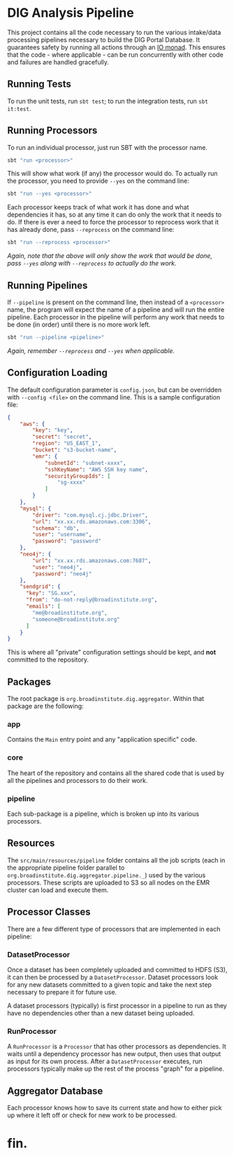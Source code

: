 # DIG Analysis Pipeline

This project contains all the code necessary to run the various intake/data processing pipelines necessary to build the DIG Portal Database. It guarantees safety by running all actions through an [IO monad][io]. This ensures that the code - where applicable - can be run concurrently with other code and failures are handled gracefully.

## Running Tests

To run the unit tests, run `sbt test`; to run the integration tests, run `sbt it:test`.

## Running Processors

To run an individual processor, just run SBT with the processor name.

```bash
sbt "run <processor>"
```

This will show what work (if any) the processor would do. To actually run the processor, you need to provide `--yes` on the command line:

```bash
sbt "run --yes <processor>"
```

Each processor keeps track of what work it has done and what dependencies it has, so at any time it can do only the work that it needs to do. If there is ever a need to force the processor to reprocess work that it has already done, pass `--reprocess` on the command line:

```bash
sbt "run --reprocess <processor>"
```

_Again, note that the above will only show the work that would be done, pass `--yes` along with `--reprocess` to actually do the work._

## Running Pipelines

If `--pipeline` is present on the command line, then instead of a `<processor>` name, the program will expect the name of a pipeline and will run the entire pipeline. Each processor in the pipeline will perform any work that needs to be done (in order) until there is no more work left.

```bash
sbt "run --pipeline <pipeline>"
```

_Again, remember `--reprocess` and `--yes` when applicable._

## Configuration Loading

The default configuration parameter is `config.json`, but can be overridden with `--config <file>` on the command line. This is a sample configuration file:

```json
{
    "aws": {
        "key": "key",
        "secret": "secret",
        "region": "US_EAST_1",
        "bucket": "s3-bucket-name",
        "emr": {
            "subnetId": "subnet-xxxx",
            "sshKeyName": "AWS SSH key name",
            "securityGroupIds": [
                "sg-xxxx"
            ]
        }
    },
    "mysql": {
        "driver": "com.mysql.cj.jdbc.Driver",
        "url": "xx.xx.rds.amazonaws.com:3306",
        "schema": "db",
        "user": "username",
        "password": "password"
    },
    "neo4j": {
        "url": "xx.xx.rds.amazonaws.com:7687",
        "user": "neo4j",
        "password": "neo4j"
    },
    "sendgrid": {
      "key": "SG.xxx",
      "from": "do-not-reply@broadinstitute.org",
      "emails": [
        "me@broadinstitute.org",
        "someone@broadinstitute.org"
      ]
    }
}
```

This is where all "private" configuration settings should be kept, and **not** committed to the repository.

## Packages

The root package is `org.broadinstitute.dig.aggregator`. Within that package are the following:

### app

Contains the `Main` entry point and any "application specific" code.

### core

The heart of the repository and contains all the shared code that is used by all the pipelines and processors to do their work.

### pipeline

Each sub-package is a pipeline, which is broken up into its various processors.

## Resources

The `src/main/resources/pipeline` folder contains all the job scripts (each in the appropriate pipeline folder parallel to `org.broadinstitute.dig.aggregator.pipeline._`) used by the various processors. These scripts are uploaded to S3 so all nodes on the EMR cluster can load and execute them.

## Processor Classes

There are a few different type of processors that are implemented in each pipeline:

### DatasetProcessor

Once a dataset has been completely uploaded and committed to HDFS (S3), it can then be processed by a `DatasetProcessor`. Dataset processors look for any new datasets committed to a given topic and take the next step necessary to prepare it for future use. 

A dataset processors (typically) is first processor in a pipeline to run as they have no dependencies other than a new dataset being uploaded.

### RunProcessor

A `RunProcessor` is a `Processor` that has other processors as dependencies. It waits until a dependency processor has new output, then uses that output as input for its own process. After a `DatasetProcessor` executes, run processors typically make up the rest of the process "graph" for a pipeline.

## Aggregator Database

Each processor knows how to save its current state and how to either pick up where it left off or check for new work to be processed.

# fin.

[scala]: https://scala-lang.org/
[io]: https://typelevel.org/cats-effect/datatypes/io.html
[aws]: https://aws.amazon.com/
[kafka]: https://kafka.apache.org/
[hadoop]: https://hadoop.apache.org/
[crud]: https://en.wikipedia.org/wiki/Create,_read,_update_and_delete
[mr]: https://hadoop.apache.org/docs/r1.2.1/mapred_tutorial.html
[s3]: https://aws.amazon.com/s3/
[emr]: https://aws.amazon.com/emr/
[mysql]: https://www.mysql.com/
[doobie]: https://tpolecat.github.io/doobie/
[spark]: http://spark.apache.org/
[pig]: http://pig.apache.org/
[mr]: https://hadoop.apache.org/docs/current/hadoop-mapreduce-client/hadoop-mapreduce-client-core/MapReduceTutorial.html
[neo4j]: https://neo4j.com
